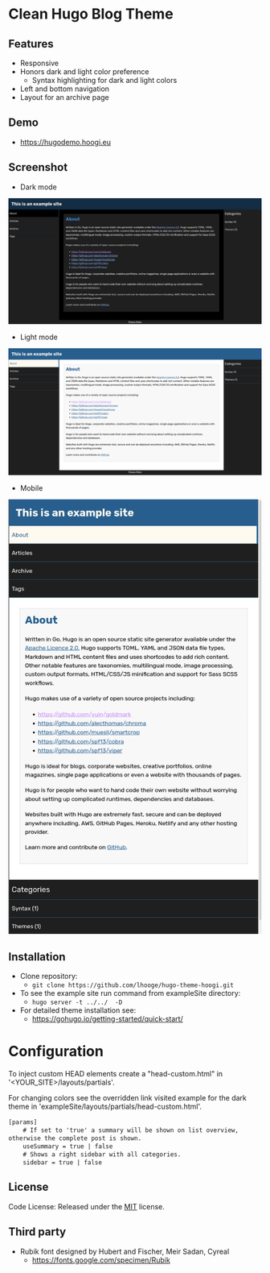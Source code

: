 # Clean Hugo Blog Theme

## Features
- Responsive
- Honors dark and light color preference 
   - Syntax highlighting for dark and light colors
- Left and bottom navigation
- Layout for an archive page

## Demo

  - https://hugodemo.hoogi.eu

## Screenshot

 - Dark mode

[![](images/darkmode.png)](images/darkmode.png)

 - Light mode
 
[![](images/lightmode.png)](images/lightmode.png)

- Mobile

[![](images/mobile.png)](images/mobile.png)


## Installation 

 - Clone repository: 
   - `git clone https://github.com/lhooge/hugo-theme-hoogi.git`
 - To see the example site run command from exampleSite directory: 
   - `hugo server -t ../../  -D`
 - For detailed theme installation see:
   - https://gohugo.io/getting-started/quick-start/
   
   
# Configuration

To inject custom HEAD elements create a "head-custom.html" in '<YOUR_SITE>/layouts/partials'.

For changing colors see the overridden link visited example for the dark theme in 'exampleSite/layouts/partials/head-custom.html'.

```
[params]
    # If set to 'true' a summary will be shown on list overview, otherwise the complete post is shown.
    useSummary = true | false
    # Shows a right sidebar with all categories.
    sidebar = true | false
```

## License

Code License: Released under the [MIT](https://github.com/lhooge/hugo-theme-hoogi/blob/master/LICENSE) license.

## Third party 
 
 - Rubik font designed by Hubert and Fischer, Meir Sadan, Cyreal
   - https://fonts.google.com/specimen/Rubik